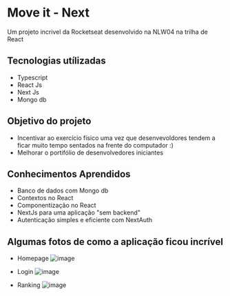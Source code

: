 # Move it - Next

Um projeto incrivel da Rocketseat desenvolvido na NLW04 na trilha de React

## Tecnologias utílizadas
- Typescript
- React Js
- Next Js
- Mongo db

## Objetivo do projeto
- Incentivar ao exercício físico uma vez que desenvevoldores tendem a ficar muito tempo sentados na frente do computador :)
- Melhorar o portifólio de desenvolvedores iniciantes

## Conhecimentos Aprendidos 
- Banco de dados com Mongo db
- Contextos no React
- Componentização no React
- NextJs para uma aplicação "sem backend"
- Autenticação simples e eficiente com NextAuth

## Algumas fotos de como a aplicação ficou incrível

- Homepage
![image](https://github.com/LucasSousa09/moveit-next/blob/main/public/moveit-home-desktop.png)

- Login
![image](https://github.com/LucasSousa09/moveit-next/blob/main/public/moveit-login-desktop.png)

- Ranking
![image](https://github.com/LucasSousa09/moveit-next/blob/main/public/moveit-ranking-desktop.png)
